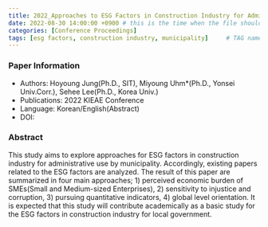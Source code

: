 ```yaml
---
title: 2022_Approaches to ESG Factors in Construction Industry for Administrative Use by Municipality
date: 2022-08-30 14:00:00 +0900 # this is the time when the file should be shown to public
categories: [Conference Proceedings]
tags: [esg factors, construction industry, municipality]     # TAG names should always be lowercase
---
```


### Paper Information
- Authors: Hoyoung Jung(Ph.D., SIT), Miyoung Uhm*(Ph.D., Yonsei Univ.Corr.), Sehee Lee(Ph.D., Korea Univ.)
- Publications:
2022 KIEAE Conference
- Language: 
Korean/English(Abstract)
- DOI:

### Abstract
This study aims to explore approaches for ESG factors in construction industry for administrative use by municipality. Accordingly, existing papers related to the ESG factors are analyzed. The result of this paper are summarized in four main approaches; 1) perceived economic burden of SMEs(Small and Medium-sized Enterprises), 2) sensitivity to injustice and corruption, 3) pursuing quantitative indicators, 4) global level orientation. It is expected that this study will contribute academically as a basic study for the ESG factors in construction industry for local government.
